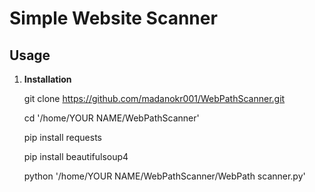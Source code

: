 # Simple Website Scanner

## Usage

1. **Installation**

   git clone https://github.com/madanokr001/WebPathScanner.git
   
   cd  '/home/YOUR NAME/WebPathScanner'
   
   pip install requests
   
   pip install beautifulsoup4
   
   python '/home/YOUR NAME/WebPathScanner/WebPath scanner.py'
   

   

